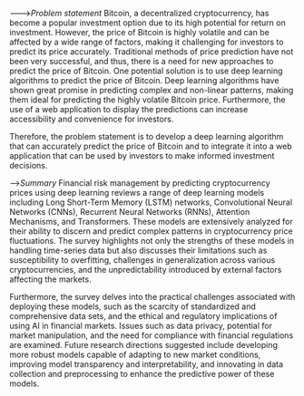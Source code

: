 
--->*Problem* *statement* 
      Bitcoin, a decentralized cryptocurrency, has become a popular investment option 
due to its high potential for return on investment. However, the price of Bitcoin is 
highly volatile and can be affected by a wide range of factors, making it challenging 
for investors to predict its price accurately. Traditional methods of price prediction 
have not been very successful, and thus, there is a need for new approaches to predict 
the price of Bitcoin. One potential solution is to use deep learning algorithms to predict 
the price of Bitcoin. Deep learning algorithms have shown great promise in predicting 
complex and non-linear patterns, making them ideal for predicting the highly volatile 
Bitcoin price. Furthermore, the use of a web application to display the predictions can 
increase accessibility and convenience for investors.

Therefore, the problem statement is to develop a deep learning algorithm that 
can accurately predict the price of Bitcoin and to integrate it into a web application 
that can be used by investors to make informed investment decisions. 


-->*Summary* 
      Financial risk management by predicting cryptocurrency 
prices using deep learning reviews a range of deep learning models including Long 
Short-Term Memory (LSTM) networks, Convolutional Neural Networks (CNNs), 
Recurrent Neural Networks (RNNs), Attention Mechanisms, and Transformers. These 
models are extensively analyzed for their ability to discern and predict complex patterns 
in cryptocurrency price fluctuations. The survey highlights not only the strengths of these 
models in handling time-series data but also discusses their limitations such as 
susceptibility to overfitting, challenges in generalization across various 
cryptocurrencies, and the unpredictability introduced by external factors affecting the 
markets. 

Furthermore, the survey delves into the practical challenges associated with 
deploying these models, such as the scarcity of standardized and comprehensive data 
sets, and the ethical and regulatory implications of using AI in financial markets. Issues 
such as data privacy, potential for market manipulation, and the need for compliance 
with financial regulations are examined. Future research directions suggested include 
developing more robust models capable of adapting to new market conditions, 
improving model transparency and interpretability, and innovating in data collection and 
preprocessing to enhance the predictive power of these models.
